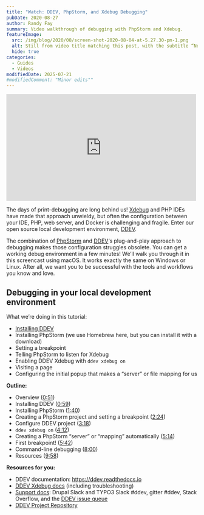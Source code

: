 ```yaml
---
title: "Watch: DDEV, PhpStorm, and Xdebug Debugging"
pubDate: 2020-08-27
author: Randy Fay
summary: Video walkthrough of debugging with PhpStorm and Xdebug.
featureImage:
  src: /img/blog/2020/08/screen-shot-2020-08-04-at-5.27.30-pm-1.png
  alt: Still from video title matching this post, with the subtitle “No fiddling. No configuration. No php.ini”
  hide: true
categories:
  - Guides
  - Videos
modifiedDate: 2025-07-21
#modifiedComment: "Minor edits""
---
```


<div class="video-container">
<iframe loading="lazy" title="DDEV, PhpStorm and Xdebug Debugging" width="500" height="281" src="https://www.youtube.com/embed/tvqwkymg6fE?feature=oembed" frameborder="0" allow="accelerometer; autoplay; clipboard-write; encrypted-media; gyroscope; picture-in-picture" allowfullscreen=""></iframe>
</div>

The days of print-debugging are long behind us! [Xdebug](https://xdebug.org/) and PHP IDEs have made that approach unwieldy, but often the configuration between your IDE, PHP, web server, and Docker is challenging and fragile. Enter our open source local development environment, [DDEV](https://github.com/ddev/ddev).

The combination of [PhpStorm](https://www.jetbrains.com/phpstorm/) and [DDEV](https://github.com/ddev/ddev)‘s plug-and-play approach to debugging makes those configuration struggles obsolete. You can get a working debug environment in a few minutes! We’ll walk you through it in this screencast using macOS. It works exactly the same on Windows or Linux. After all, we want you to be successful with the tools and workflows you know and love.

## Debugging in your local development environment

What we’re doing in this tutorial:

- [Installing DDEV](https://ddev.readthedocs.io/en/stable/#homebrewlinuxbrew-macoslinux)
- Installing PhpStorm (we use Homebrew here, but you can install it with a download)
- Setting a breakpoint
- Telling PhpStorm to listen for Xdebug
- Enabling DDEV Xdebug with `ddev xdebug on`
- Visiting a page
- Configuring the initial popup that makes a “server” or file mapping for us

**Outline:**

- Overview ([0:51](https://youtu.be/tvqwkymg6fE?t=51))
- Installing DDEV ([0:59](https://youtu.be/tvqwkymg6fE?t=59))
- Installing PhpStorm ([1:40](https://youtu.be/tvqwkymg6fE?t=100))
- Creating a PhpStorm project and setting a breakpoint ([2:24](https://youtu.be/tvqwkymg6fE?t=144))
- Configure DDEV project ([3:18](https://youtu.be/tvqwkymg6fE?t=198))
- `ddev xdebug on` ([4:12](https://youtu.be/tvqwkymg6fE?t=252))
- Creating a PhpStorm “server” or “mapping” automatically ([5:14](https://youtu.be/tvqwkymg6fE?t=314))
- First breakpoint! ([5:42](https://youtu.be/tvqwkymg6fE?t=342))
- Command-line debugging ([8:00](https://youtu.be/tvqwkymg6fE?t=480))
- Resources ([9:58](https://www.youtube.com/watch?v=tvqwkymg6fE&t=598s))

**Resources for you:**

- DDEV documentation: <https://ddev.readthedocs.io>
- [DDEV Xdebug docs](https://ddev.readthedocs.io/en/stable/users/step-debugging/) (including troubleshooting)
- [Support docs](https://ddev.readthedocs.io/en/stable/users/support/): Drupal Slack and TYPO3 Slack #ddev, gitter #ddev, Stack Overflow, and the [DDEV issue queue](https://github.com/ddev/ddev/issues)
- [DDEV Project Repository](https://github.com/ddev/ddev)
